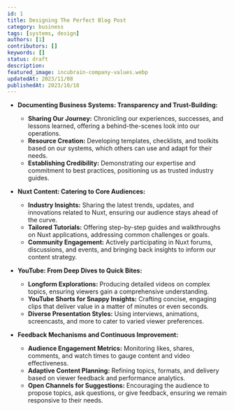 ```yaml
---
id: 1
title: Designing The Perfect Blog Post
category: business
tags: [systems, design]
authors: [1]
contributors: []
keywords: []
status: draft
description:
featured_image: incubrain-company-values.webp
updatedAt: 2023/11/08
publishedAt: 2023/10/18
---
```


- **Documenting Business Systems: Transparency and Trust-Building:**

  - **Sharing Our Journey:** Chronicling our experiences, successes, and lessons learned, offering a
    behind-the-scenes look into our operations.
  - **Resource Creation:** Developing templates, checklists, and toolkits based on our systems,
    which others can use and adapt for their needs.
  - **Establishing Credibility:** Demonstrating our expertise and commitment to best practices,
    positioning us as trusted industry guides.

- **Nuxt Content: Catering to Core Audiences:**

  - **Industry Insights:** Sharing the latest trends, updates, and innovations related to Nuxt,
    ensuring our audience stays ahead of the curve.
  - **Tailored Tutorials:** Offering step-by-step guides and walkthroughs on Nuxt applications,
    addressing common challenges or goals.
  - **Community Engagement:** Actively participating in Nuxt forums, discussions, and events, and
    bringing back insights to inform our content strategy.

- **YouTube: From Deep Dives to Quick Bites:**

  - **Longform Explorations:** Producing detailed videos on complex topics, ensuring viewers gain a
    comprehensive understanding.
  - **YouTube Shorts for Snappy Insights:** Crafting concise, engaging clips that deliver value in a
    matter of minutes or even seconds.
  - **Diverse Presentation Styles:** Using interviews, animations, screencasts, and more to cater to
    varied viewer preferences.

- **Feedback Mechanisms and Continuous Improvement:**
  - **Audience Engagement Metrics:** Monitoring likes, shares, comments, and watch times to gauge
    content and video effectiveness.
  - **Adaptive Content Planning:** Refining topics, formats, and delivery based on viewer feedback
    and performance analytics.
  - **Open Channels for Suggestions:** Encouraging the audience to propose topics, ask questions, or
    give feedback, ensuring we remain responsive to their needs.
